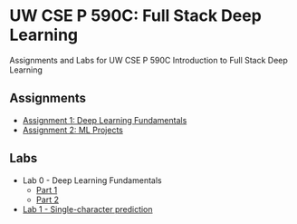 # UW CSE P 590C: Full Stack Deep Learning
Assignments and Labs for UW CSE P 590C Introduction to Full Stack Deep Learning

## Assignments

* [Assignment 1: Deep Learning Fundamentals](./Assignments/Assignment1-DeepLearningFundamentals.md)
* [Assignment 2: ML Projects](./Assignments/Assignment2-MLProjects.md)

## Labs

* Lab 0 - Deep Learning Fundamentals
    * [Part 1](./Labs/Lab0-DeepLearningFundamentals(Part1).ipynb)
    * [Part 2](./Labs/Lab0-DeepLearningFundamentals(Part2).ipynb)
* [Lab 1 - Single-character prediction](./Labs/fsdl-text-recognizer-project/lab1)
